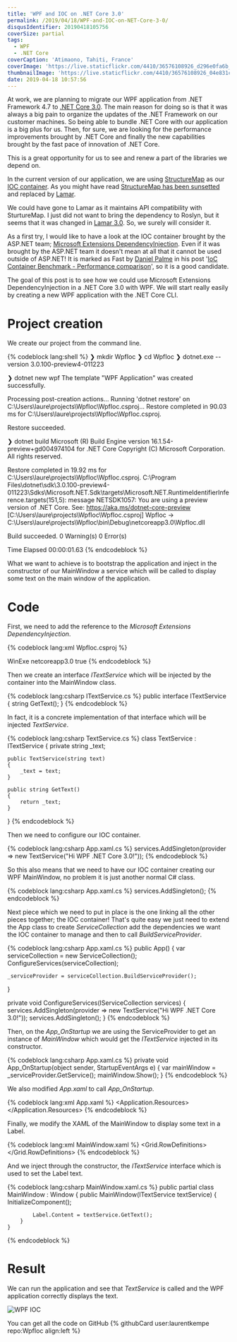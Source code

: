 ```yaml
---
title: 'WPF and IOC on .NET Core 3.0'
permalink: /2019/04/18/WPF-and-IOC-on-NET-Core-3-0/
disqusIdentifier: 20190418105756
coverSize: partial
tags:
  - WPF
  - .NET Core
coverCaption: 'Atimaono, Tahiti, France'
coverImage: 'https://live.staticflickr.com/4410/36576108926_d296e0fa6b_h.jpg'
thumbnailImage: 'https://live.staticflickr.com/4410/36576108926_04e831cc92_q.jpg'
date: 2019-04-18 10:57:56
---
```

At work, we are planning to migrate our WPF application from .NET Framework 4.7 to [.NET Core 3.0](https://docs.microsoft.com/en-us/dotnet/core/whats-new/dotnet-core-3-0). The main reason for doing so is that it was always a big pain to organize the updates of the .NET Framework on our customer machines. So being able to bundle .NET Core with our application is a big plus for us. Then, for sure, we are looking for the performance improvements brought by .NET Core and finally the new capabilities brought by the fast pace of innovation of .NET Core.
<!-- more -->
This is a great opportunity for us to see and renew a part of the libraries we depend on.  

In the current version of our application, we are using [StructureMap](https://github.com/structuremap/structuremap) as our [IOC container](https://en.wikipedia.org/wiki/Inversion_of_control). As you might have read [StructureMap has been sunsetted](https://jeremydmiller.com/2018/01/29/sunsetting-structuremap/) and replaced by [Lamar](https://jasperfx.github.io/lamar/).

We could have gone to Lamar as it maintains API compatibility with SturtureMap. I just did not want to bring the dependency to Roslyn, but it seems that it was changed in [Lamar 3.0](https://jeremydmiller.com/2019/03/29/lamar-v3-is-released-faster-smaller-quicker-cold-starts-internal-type-friendly/). So, we surely will consider it.

As a first try, I would like to have a look at the IOC container brought by the ASP.NET team; [Microsoft Extensions DependencyInjection](https://www.nuget.org/packages/Microsoft.Extensions.DependencyInjection/3.0.0-preview4.19216.2). Even if it was brought by the ASP.NET team it doesn't mean at all that it cannot be used outside of ASP.NET!
It is marked as Fast by [Daniel Palme](https://twitter.com/danielpalme) in his post '[IoC Container Benchmark - Performance comparison](http://www.palmmedia.de/blog/2011/8/30/ioc-container-benchmark-performance-comparison)', so it is a good candidate.

The goal of this post is to see how we could use Microsoft Extensions DependencyInjection in a .NET Core 3.0 with WPF. We will start really easily by creating a new WPF application with the .NET Core CLI.

# Project creation

We create our project from the command line.

{% codeblock lang:shell %}
❯ mkdir WpfIoc
❯ cd WpfIoc
❯ dotnet.exe --version
3.0.100-preview4-011223

❯ dotnet new wpf
The template "WPF Application" was created successfully.

Processing post-creation actions...
Running 'dotnet restore' on C:\Users\laure\projects\WpfIoc\WpfIoc.csproj...
  Restore completed in 90.03 ms for C:\Users\laure\projects\WpfIoc\WpfIoc.csproj.

Restore succeeded.

❯ dotnet build
Microsoft (R) Build Engine version 16.1.54-preview+gd004974104 for .NET Core
Copyright (C) Microsoft Corporation. All rights reserved.

  Restore completed in 19.92 ms for C:\Users\laure\projects\WpfIoc\WpfIoc.csproj.
C:\Program Files\dotnet\sdk\3.0.100-preview4-011223\Sdks\Microsoft.NET.Sdk\targets\Microsoft.NET.RuntimeIdentifierInference.targets(151,5): message NETSDK1057: You are using a preview version of .NET Core. See: https://aka.ms/dotnet-core-preview [C:\Users\laure\projects\WpfIoc\WpfIoc.csproj]
  WpfIoc -> C:\Users\laure\projects\WpfIoc\bin\Debug\netcoreapp3.0\WpfIoc.dll

Build succeeded.
    0 Warning(s)
    0 Error(s)

Time Elapsed 00:00:01.63
{% endcodeblock %}

What we want to achieve is to bootstrap the application and inject in the constructor of our MainWindow a service which will be called to display some text on the main window of the application.

# Code

First, we need to add the reference to the *Microsoft Extensions DependencyInjection*.

{% codeblock lang:xml WpfIoc.csproj %}
<Project Sdk="Microsoft.NET.Sdk.WindowsDesktop">

  <PropertyGroup>
    <OutputType>WinExe</OutputType>
    <TargetFramework>netcoreapp3.0</TargetFramework>
    <UseWPF>true</UseWPF>
  </PropertyGroup>

  <ItemGroup>
    <PackageReference Include="Microsoft.Extensions.DependencyInjection" Version="3.0.0-preview4.19216.2" />  
  </ItemGroup>

</Project>
{% endcodeblock %}

Then we create an interface *ITextService* which will be injected by the container into the MainWindow class.

{% codeblock lang:csharp ITextService.cs %}
public interface ITextService
{
    string GetText();
}
{% endcodeblock %}

 In fact, it is a concrete implementation of that interface which will be injected *TextService*.

{% codeblock lang:csharp TextService.cs %}
class TextService : ITextService
{
    private string _text;

    public TextService(string text)
    {
        _text = text;
    }
    
    public string GetText()
    {
        return _text;
    }
}
{% endcodeblock %}

Then we need to configure our IOC container.

{% codeblock lang:csharp App.xaml.cs %}
services.AddSingleton<ITextService>(provider => new TextService("Hi WPF .NET Core 3.0!"));
{% endcodeblock %}

So this also means that we need to have our IOC container creating our WPF MainWindow, no problem it is just another normal C# class.

{% codeblock lang:csharp App.xaml.cs %}
services.AddSingleton<MainWindow>();
{% endcodeblock %}

Next piece which we need to put in place is the one linking all the other pieces together; the IOC container! That's quite easy we just need to extend the App class to create *ServiceCollection* add the dependencies we want the IOC container to manage and then to call *BuildServiceProvider*.  

{% codeblock lang:csharp App.xaml.cs %}
public App()
{
    var serviceCollection = new ServiceCollection();
    ConfigureServices(serviceCollection);

    _serviceProvider = serviceCollection.BuildServiceProvider();
}

private void ConfigureServices(IServiceCollection services)
{
    services.AddSingleton<ITextService>(provider => new TextService("Hi WPF .NET Core 3.0!"));
    services.AddSingleton<MainWindow>();
}
{% endcodeblock %}

Then, on the *App_OnStartup* we are using the ServiceProvider to get an instance of *MainWindow* which would get the *ITextService* injected in its constructor.  

{% codeblock lang:csharp App.xaml.cs %}
private void App_OnStartup(object sender, StartupEventArgs e)
{
    var mainWindow = _serviceProvider.GetService<MainWindow>();
    mainWindow.Show();
}
{% endcodeblock %}

We also modified *App.xaml* to call *App_OnStartup*.

{% codeblock lang:xml App.xaml %}
<Application x:Class="wpfioc.App"
             xmlns="http://schemas.microsoft.com/winfx/2006/xaml/presentation"
             xmlns:x="http://schemas.microsoft.com/winfx/2006/xaml"
             xmlns:local="clr-namespace:wpfioc"
             Startup="App_OnStartup">
    <Application.Resources>
    </Application.Resources>
</Application>
{% endcodeblock %}

Finally, we modify the XAML of the MainWindow to display some text in a Label.

{% codeblock lang:xml MainWindow.xaml %}
<Window x:Class="WpfIoc.MainWindow"
        xmlns="http://schemas.microsoft.com/winfx/2006/xaml/presentation"
        xmlns:x="http://schemas.microsoft.com/winfx/2006/xaml"
        xmlns:d="http://schemas.microsoft.com/expression/blend/2008"
        xmlns:mc="http://schemas.openxmlformats.org/markup-compatibility/2006"
        xmlns:local="clr-namespace:WpfIoc"
        mc:Ignorable="d"
        Title="MainWindow" Height="450" Width="800">
    <Grid>
        <Grid.RowDefinitions>
            <RowDefinition Height="9*" />
            <RowDefinition Height="1*" />
        </Grid.RowDefinitions>
        <Label Name="Label" Content="Hello .NET Core!" HorizontalAlignment="Center" VerticalAlignment="Center" FontSize="40" />
    </Grid>
</Window>
{% endcodeblock %}

And we inject through the constructor, the *ITextService* interface which is used to set the Label text.

{% codeblock lang:csharp MainWindow.xaml.cs %}
    public partial class MainWindow : Window
    {
        public MainWindow(ITextService textService)
        {
            InitializeComponent();

            Label.Content = textService.GetText();
        }
    }
{% endcodeblock %}

# Result

We can run the application and see that *TextService* is called and the WPF application correctly displays the text.

![WPF IOC](https://live.staticflickr.com/65535/40675205763_ab0cd3c28b_o.png")

You can get all the code on GitHub 
{% githubCard user:laurentkempe repo:WpfIoc align:left %}
